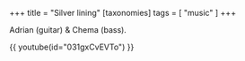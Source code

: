 +++
title = "Silver lining"
[taxonomies]
tags = [ "music" ]
+++

Adrian (guitar) & Chema (bass).

{{ youtube(id="031gxCvEVTo") }}

<!-- more -->